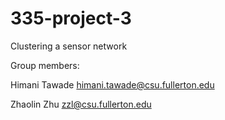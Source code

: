 # 335-project-3
Clustering a sensor network

Group members:

Himani Tawade himani.tawade@csu.fullerton.edu

Zhaolin Zhu zzl@csu.fullerton.edu

